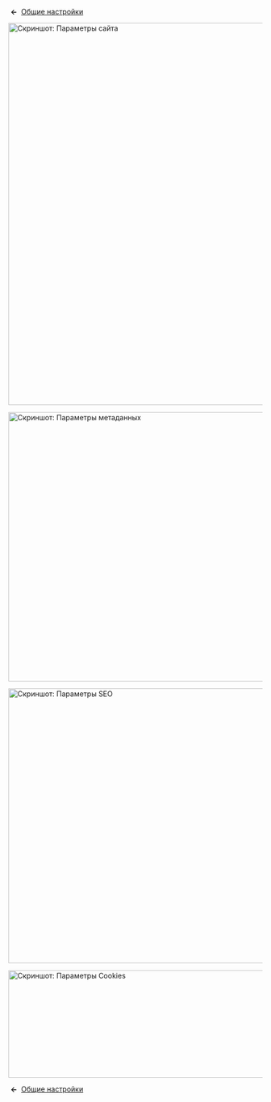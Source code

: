 <!-- Filename: Help4.x:Site_Global_Configuration_Site / Display title: Общие настройки: Параметры сайта -->

 **←**  [Общие
настройки](https://docs.joomla.org/Help4.x:Site_Global_Configuration/ru#site "Help4.x:Site Global Configuration/ru")

<img
src="https://docs.joomla.org/images/thumb/6/6c/Help-4x-global-configuration-site-subscreen-ru.png/800px-Help-4x-global-configuration-site-subscreen-ru.png"
decoding="async"
srcset="https://docs.joomla.org/images/thumb/6/6c/Help-4x-global-configuration-site-subscreen-ru.png/1200px-Help-4x-global-configuration-site-subscreen-ru.png 1.5x, https://docs.joomla.org/images/6/6c/Help-4x-global-configuration-site-subscreen-ru.png 2x"
data-file-width="1499" data-file-height="1420" width="800" height="758"
alt="Скриншот: Параметры сайта" />

<img
src="https://docs.joomla.org/images/thumb/6/65/Help-4x-global-configuration-metadata-subscreen-ru.png/800px-Help-4x-global-configuration-metadata-subscreen-ru.png"
decoding="async"
srcset="https://docs.joomla.org/images/thumb/6/65/Help-4x-global-configuration-metadata-subscreen-ru.png/1200px-Help-4x-global-configuration-metadata-subscreen-ru.png 1.5x, https://docs.joomla.org/images/6/65/Help-4x-global-configuration-metadata-subscreen-ru.png 2x"
data-file-width="1498" data-file-height="999" width="800" height="534"
alt="Скриншот: Параметры метаданных" />

<img
src="https://docs.joomla.org/images/thumb/7/7b/Help-4x-global-configuration-seo-subscreen-ru.png/800px-Help-4x-global-configuration-seo-subscreen-ru.png"
decoding="async"
srcset="https://docs.joomla.org/images/thumb/7/7b/Help-4x-global-configuration-seo-subscreen-ru.png/1200px-Help-4x-global-configuration-seo-subscreen-ru.png 1.5x, https://docs.joomla.org/images/7/7b/Help-4x-global-configuration-seo-subscreen-ru.png 2x"
data-file-width="1498" data-file-height="1021" width="800" height="545"
alt="Скриншот: Параметры SEO" />

<img
src="https://docs.joomla.org/images/thumb/a/ac/Help-4x-global-configuration-cookie-subscreen-ru.png/800px-Help-4x-global-configuration-cookie-subscreen-ru.png"
decoding="async"
srcset="https://docs.joomla.org/images/thumb/a/ac/Help-4x-global-configuration-cookie-subscreen-ru.png/1200px-Help-4x-global-configuration-cookie-subscreen-ru.png 1.5x, https://docs.joomla.org/images/a/ac/Help-4x-global-configuration-cookie-subscreen-ru.png 2x"
data-file-width="1498" data-file-height="399" width="800" height="213"
alt="Скриншот: Параметры Cookies" />

 **←**  [Общие
настройки](https://docs.joomla.org/Help4.x:Site_Global_Configuration/ru#site "Help4.x:Site Global Configuration/ru")
